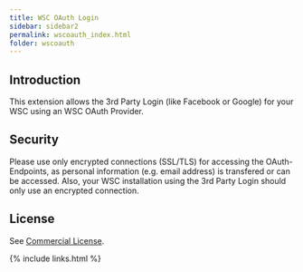 ```yaml
---
title: WSC OAuth Login
sidebar: sidebar2
permalink: wscoauth_index.html
folder: wscoauth
---
```


## Introduction

This extension allows the 3rd Party Login (like Facebook or Google) for your WSC using an WSC OAuth Provider.


## Security
Please use only encrypted connections (SSL/TLS) for accessing the OAuth-Endpoints, as personal information (e.g. email address) is transfered or can be accessed.
Also, your WSC installation using the 3rd Party Login should only use an encrypted connection.

## License
See [Commercial License](license_en.html).

{% include links.html %}
